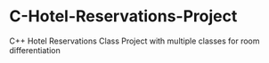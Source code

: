 # C-Hotel-Reservations-Project
C++ Hotel Reservations Class Project  with multiple classes for room differentiation
